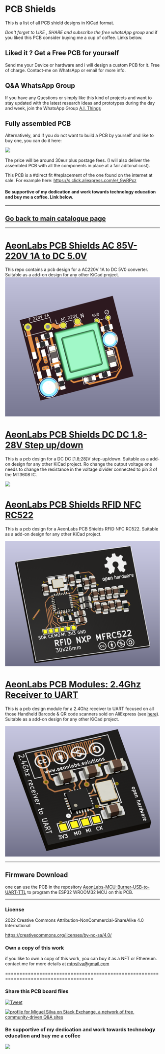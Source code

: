 # PCB Shields
This is a list of all PCB shield designs in KiCad format.

*Don't forget to LIKE , SHARE and subscribe the free whatsApp group* and if you liked this PCB consider buying me a cup of coffee. Links below.

## Liked it ? Get a Free PCB for yourself
Send me your Device or hardware and i will design a custom PCB for it. Free of charge. Contact-me on WhatsApp or email for more info. 

## Q&A WhatsApp Group
If you have any Questions or simply  like this kind of projects and want to stay updated with the latest research ideas and prototypes during the day and week, join the WhatsApp Group
[A.I. Things](https://chat.whatsapp.com/FkNC7u83kuy2QRA5sqjBVg)

## Fully assembled PCB
Alternatively, and if you do not want to build a PCB by yourself and like to buy one, you can do it here:

[![](https://github.com/aeonSolutions/PCB-Prototyping-Catalogue/blob/main/tindie_sell.png)](https://www.tindie.com/stores/aeonlabs/)

The price will be around 30eur plus postage fees.
(I will also deliver the assembled PCB with all the components in place at a fair aditonal cost).

This PCB is a #direct fit #replacement of the one found on the internet at sale. For example here: https://s.click.aliexpress.com/e/_9wRPxz

#### Be supportive of my dedication and work towards technology education and buy me a coffee. Link below.

________________________________________________________________________________________________________________
## [Go back to main catalogue page](https://github.com/aeonSolutions/PCB-Prototyping-Catalogue)
________________________________________________________________________________________________________________

# [AeonLabs PCB Shields AC 85V-220V 1A to DC 5.0V](https://github.com/aeonSolutions/AeonLabs-PCB-Shields-AC220DC5V0)
 This repo contains a pcb design for a AC220V 1A to DC 5V0 converter. Suitable as a add-on design for any other KiCad project.
![](https://github.com/aeonSolutions/AeonLabs-PCB-Shields-AC220DC5V0/blob/main/designs/pcb_front.png)

# [AeonLabs PCB Shields DC DC 1.8-28V Step up/down](https://github.com/aeonSolutions/AeonLabs-PCB-Shields-DC2DC--1.8-28-V-step-up-down)
This is a pcb design for a DC DC [1.8;28]V step-up/down. Suitable as a add-on design for any other KiCad project.
Ro change the output voltage one needs to change the resistance in the voltage divider connected to pin 3 of the MT3608 IC.

![](https://github.com/aeonSolutions/AeonLabs-PCB-Shields-DC2DC--1.8-28-V-step-up-down/blob/main/designs/pcb_front.png)

# [AeonLabs PCB Shields RFID NFC RC522](https://github.com/aeonSolutions/AeonLabs-PCB-Shields-RFID-NFC-RC522)
 This is a pcb design for a AeonLabs PCB Shields RFID NFC RC522. Suitable as a add-on design for any other KiCad project.

![](https://github.com/aeonSolutions/AeonLabs-PCB-Shields-RFID-NFC-RC522/blob/main/designs/pcb_front.png)


# [AeonLabs PCB Modules:  2.4Ghz Receiver to UART](https://github.com/aeonSolutions/AeonLabs-PCB-Modules-2.4Ghz-Receiver-to-UART/blob/main/README.md)
This is a pcb design module for a 2.4Ghz receiver to UART focused on all those Handheld Barcode & QR code scanners sold on AliExpress (see [here](https://s.click.aliexpress.com/e/_DFo4U4B)). Suitable as a add-on design for any other KiCad project.

![](https://github.com/aeonSolutions/AeonLabs-PCB-Modules-2.4Ghz-Receiver-to-UART/blob/main/designs/pcb_front.png)


________________________________________________________________________________________________________________

## Firmware Download 
one can use the PCB in the repository [AeonLabs-MCU-Burner-USB-to-UART-TTL](https://github.com/aeonSolutions/AeonLabs-MCU-Burner-USB-to-UART-TTL) to program the ESP32 WROOM32 MCU on this PCB.

______________________________________________________________________________________________________________________________

### License
2022 Creative Commons Attribution-NonCommercial-ShareAlike 4.0 International

https://creativecommons.org/licenses/by-nc-sa/4.0/

### Own a copy of this work
if you like to own a copy of this work, you can buy it as a NFT or Ethereum. contact me for more details at mtpsilva@gmail.com

=====================================================================================
### Share this PCB board files
[![Tweet](https://img.shields.io/twitter/url/http/shields.io.svg?style=social)](https://twitter.com/intent/tweet?original_referer=https%3A%2F%2Fjitpack.io%2F&ref_src=twsrc%5Etfw&text=Version%201.0%20of%20![](https://github.com/aeonSolutions/AeonLabs-PCB-Shields-AC220DC5V0/blob/main/designs/pcb_back.png)%20is%20now%20available%20on%20&tw_p=tweetbutton&url=http%3A%2F%2Fgithub.com%2FaeonSolutions%2F![](https://github.com/aeonSolutions/AeonLabs-PCB-Shields-AC220DC5V0/blob/main/designs/pcb_back.png))

<a href="https://stackexchange.com/users/18907312/miguel-silva"><img src="https://stackexchange.com/users/flair/18907312.png" width="208" height="58" alt="profile for Miguel Silva on Stack Exchange, a network of free, community-driven Q&amp;A sites" title="profile for Miguel Silva on Stack Exchange, a network of free, community-driven Q&amp;A sites" /></a>

### Be supportive of my dedication and work towards technology education and buy me a coffee

[<img src="https://cdn.buymeacoffee.com/buttons/v2/default-yellow.png" data-canonical-src="https://cdn.buymeacoffee.com/buttons/v2/default-yellow.png" height="70" />](https://www.buymeacoffee.com/migueltomas)
